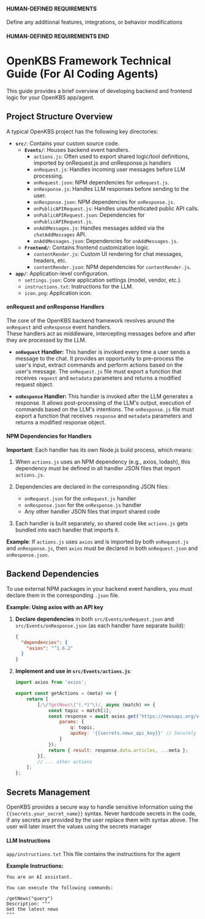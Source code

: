 #### HUMAN-DEFINED REQUIREMENTS

Define any additional features, integrations, or behavior modifications

#### HUMAN-DEFINED REQUIREMENTS END


# OpenKBS Framework Technical Guide (For AI Coding Agents)

This guide provides a brief overview of developing backend and frontend logic for your OpenKBS app/agent.

## Project Structure Overview

A typical OpenKBS project has the following key directories:

*   **`src/`**: Contains your custom source code.
    *   **`Events/`**: Houses backend event handlers.
        *   `actions.js`: Often used to export shared logic/tool definitions, imported by onRequest.js and onResponse.js handlers
        *   `onRequest.js`: Handles incoming user messages before LLM processing.
        *   `onRequest.json`: NPM dependencies for `onRequest.js`.
        *   `onResponse.js`: Handles LLM responses before sending to the user.
        *   `onResponse.json`: NPM dependencies for `onResponse.js`.
        *   `onPublicAPIRequest.js`: Handles unauthenticated public API calls.
        *   `onPublicAPIRequest.json`: Dependencies for `onPublicAPIRequest.js`.
        *   `onAddMessages.js`: Handles messages added via the `chatAddMessages` API.
        *   `onAddMessages.json`: Dependencies for `onAddMessages.js`.
    *   **`Frontend/`**: Contains frontend customization logic.
        *   `contentRender.js`: Custom UI rendering for chat messages, headers, etc.
        *   `contentRender.json`: NPM dependencies for `contentRender.js`.
*   **`app/`**: Application-level configuration.
    *   `settings.json`: Core application settings (model, vendor, etc.).
    *   `instructions.txt`: Instructions for the LLM.
    *   `icon.png`: Application icon.

#### onRequest and onResponse Handlers

The core of the OpenKBS backend framework revolves around the `onRequest` and `onResponse` event handlers.  
These handlers act as middleware, intercepting messages before and after they are processed by the LLM.

* **`onRequest` Handler:** This handler is invoked every time a user sends a message to the chat. It provides an opportunity to pre-process the user's input, extract commands and perform actions based on the user's message. The `onRequest.js` file must export a function that receives `request` and `metadata` parameters and returns a modified request object.

* **`onResponse` Handler:** This handler is invoked after the LLM generates a response. It allows post-processing of the LLM's output, execution of commands based on the LLM's intentions. The `onResponse.js` file must export a function that receives `response` and `metadata` parameters and returns a modified response object.

#### NPM Dependencies for Handlers

**Important**: Each handler has its own Node.js build process, which means:

1. When `actions.js` uses an NPM dependency (e.g., axios, lodash), this dependency must be defined in all handler JSON files that import `actions.js`.

2. Dependencies are declared in the corresponding JSON files:
   - `onRequest.json` for the `onRequest.js` handler
   - `onResponse.json` for the `onResponse.js` handler
   - Any other handler JSON files that import shared code

3. Each handler is built separately, so shared code like `actions.js` gets bundled into each handler that imports it.

**Example**: If `actions.js` uses `axios` and is imported by both `onRequest.js` and `onResponse.js`, then `axios` must be declared in both `onRequest.json` and `onResponse.json`.


## Backend Dependencies

To use external NPM packages in your backend event handlers, you must declare them in the corresponding `.json` file.

**Example: Using axios with an API key**

1. **Declare dependencies** in both `src/Events/onRequest.json` and `src/Events/onResponse.json` (as each handler have separate build):
    ```json
    {
      "dependencies": {
        "axios": "^1.6.2"
      }
    }
    ```

2.  **Implement and use in `src/Events/actions.js`**:
    ```javascript
    import axios from 'axios';

    export const getActions = (meta) => {
        return [
            [/\/?getNews\("(.*)"\)/, async (match) => {
                const topic = match[1];
                const response = await axios.get('https://newsapi.org/v2/everything', {
                    params: {
                        q: topic,
                        apiKey: '{{secrets.news_api_key}}' // Securely injected at runtime
                    }
                });
                return { result: response.data.articles, ...meta };
            }],
            // ... other actions
        ];
    };
    ```
    
## Secrets Management
OpenKBS provides a secure way to handle sensitive information using the `{{secrets.your_secret_name}}` syntax.
Never hardcode secrets in the code, if any secrets are provided by the user replace them with syntax above.
The user will later insert the values using the secrets manager
#### LLM Instructions
`app/instructions.txt`
This file contains the instructions for the agent

**Example Instructions:**

```
You are an AI assistant.

You can execute the following commands:

/getNews("query")
Description: """
Get the latest news
"""
```